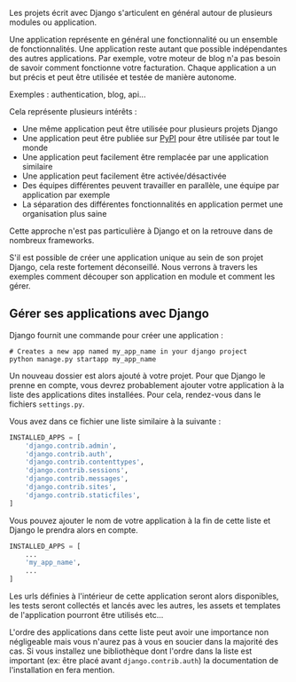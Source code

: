 Les projets écrit avec Django s'articulent en général autour de plusieurs modules ou application.

Une application représente en général une fonctionnalité ou un ensemble de fonctionnalités. Une application reste autant que possible indépendantes des autres applications. Par exemple, votre moteur de blog n'a pas besoin de savoir comment fonctionne votre facturation. Chaque application a un but précis et peut être utilisée et testée de manière autonome.

Exemples : authentication, blog, api...

Cela représente plusieurs intérêts :

- Une même application peut être utilisée pour plusieurs projets Django
- Une application peut être publiée sur [PyPI](https://pypi.org/) pour être utilisée par tout le monde 
- Une application peut facilement être remplacée par une application similaire
- Une application peut facilement être activée/désactivée
- Des équipes différentes peuvent travailler en parallèle, une équipe par application par exemple
- La séparation des différentes fonctionnalités en application permet une organisation plus saine

Cette approche n'est pas particulière à Django et on la retrouve dans de nombreux frameworks.

S'il est possible de créer une application unique au sein de son projet Django, cela reste fortement déconseillé.
Nous verrons à travers les exemples comment découper son application en module et comment les gérer.

## Gérer ses applications avec Django

Django fournit une commande pour créer une application :

```shell
# Creates a new app named my_app_name in your django project
python manage.py startapp my_app_name
```
Un nouveau dossier est alors ajouté à votre projet. Pour que Django le prenne en compte, vous devrez probablement ajouter votre application à la liste des applications dites installées. Pour cela, rendez-vous dans le fichiers `settings.py`.

Vous avez dans ce fichier une liste similaire à la suivante :

```python
INSTALLED_APPS = [
    'django.contrib.admin',
    'django.contrib.auth',
    'django.contrib.contenttypes',
    'django.contrib.sessions',
    'django.contrib.messages',
    'django.contrib.sites',
    'django.contrib.staticfiles',
]
```

Vous pouvez ajouter le nom de votre application à la fin de cette liste et Django le prendra alors en compte.

```python
INSTALLED_APPS = [
    ...
    'my_app_name',
    ...
]
```

Les urls définies à l'intérieur de cette application seront alors disponibles, les tests seront collectés et lancés avec les autres, les assets et templates de l'application pourront être utilisés etc... 

L'ordre des applications dans cette liste peut avoir une importance non négligeable mais vous n'aurez pas à vous en soucier dans la majorité des cas. Si vous installez une bibliothèque dont l'ordre dans la liste est important (ex: être placé avant `django.contrib.auth`) la documentation de l'installation en fera mention.

